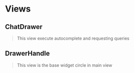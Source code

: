 # Views

## ChatDrawer
> This view execute autocomplete and requesting queries

## DrawerHandle
> This view is the base widget circle in main view



